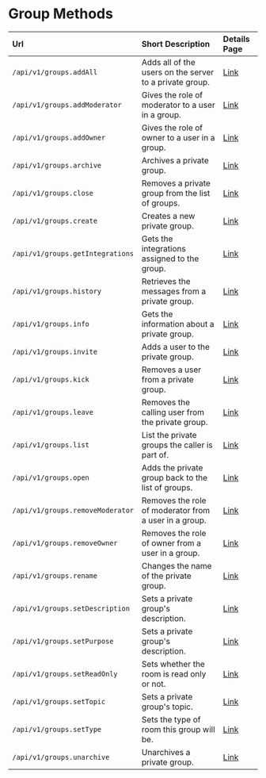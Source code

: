 # Group Methods

| Url | Short Description | Details Page |
| :--- | :--- | :--- |
| `/api/v1/groups.addAll` | Adds all of the users on the server to a private group. | [Link](addAll.md) |
| `/api/v1/groups.addModerator` | Gives the role of moderator to a user in a group. | [Link](addModerator.md) |
| `/api/v1/groups.addOwner` | Gives the role of owner to a user in a group. | [Link](addOwner.md) |
| `/api/v1/groups.archive` | Archives a private group. | [Link](archive.md) |
| `/api/v1/groups.close` | Removes a private group from the list of groups. | [Link](close.md) |
| `/api/v1/groups.create` | Creates a new private group. | [Link](create.md) |
| `/api/v1/groups.getIntegrations` | Gets the integrations assigned to the group. | [Link](getIntegrations.md) |
| `/api/v1/groups.history` | Retrieves the messages from a private group. | [Link](history.md) |
| `/api/v1/groups.info` | Gets the information about a private group. | [Link](info.md) |
| `/api/v1/groups.invite` | Adds a user to the private group. | [Link](invite.md) |
| `/api/v1/groups.kick` | Removes a user from a private group. | [Link](kick.md) |
| `/api/v1/groups.leave` | Removes the calling user from the private group. | [Link](leave.md) |
| `/api/v1/groups.list` | List the private groups the caller is part of. | [Link](list.md) |
| `/api/v1/groups.open` | Adds the private group back to the list of groups. | [Link](open.md) |
| `/api/v1/groups.removeModerator` | Removes the role of moderator from a user in a group. | [Link](removeModerator.md) |
| `/api/v1/groups.removeOwner` | Removes the role of owner from a user in a group. | [Link](removeOwner.md) |
| `/api/v1/groups.rename` | Changes the name of the private group. | [Link](rename.md) |
| `/api/v1/groups.setDescription` | Sets a private group's description. | [Link](setDescription.md) |
| `/api/v1/groups.setPurpose` | Sets a private group's description. | [Link](setPurpose.md) |
| `/api/v1/groups.setReadOnly` | Sets whether the room is read only or not. | [Link](setReadOnly.md) |
| `/api/v1/groups.setTopic` | Sets a private group's topic. | [Link](setTopic.md) |
| `/api/v1/groups.setType` | Sets the type of room this group will be. | [Link](setType.md) |
| `/api/v1/groups.unarchive` | Unarchives a private group. | [Link](unarchive.md) |
